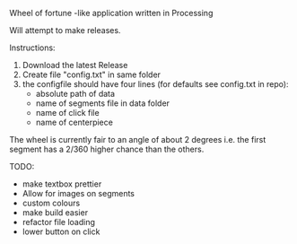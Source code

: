 Wheel of fortune -like application written in Processing  

Will attempt to make releases.  

Instructions:  
1. Download the latest Release   
2. Create file "config.txt" in same folder
3. the configfile should have four lines (for defaults see config.txt in repo): 
    - absolute path of data
    - name of segments file in data folder
    - name of click file
    - name of centerpiece

The wheel is currently fair to an angle of about 2 degrees i.e. the first segment has a 2/360 higher chance than the others.  

TODO:
- make textbox prettier
- Allow for images on segments
- custom colours
- make build easier
- refactor file loading
- lower button on click